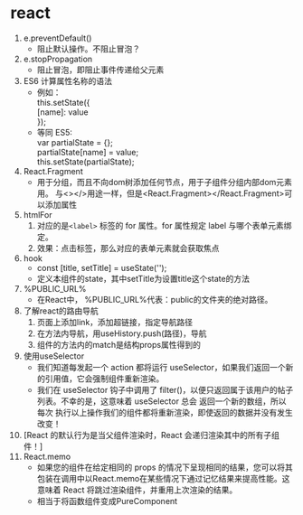 # react

1. e.preventDefault()  
    - 阻止默认操作。不阻止冒泡？
2. e.stopPropagation  
    - 阻止冒泡，即阻止事件传递给父元素
3. ES6 计算属性名称的语法  
    - 例如：  
        this.setState({  
            [name]: value  
        });  
    - 等同 ES5:  
        var partialState = {};  
        partialState[name] = value;  
        this.setState(partialState);
4. React.Fragment  
    - 用于分组，而且不向dom树添加任何节点，用于子组件分组内部dom元素用。
    与<></>用途一样，但是<React.Fragment></React.Fragment>可以添加属性
5. htmlFor  
    1. 对应的是`<label>` 标签的 for 属性。for 属性规定 label 与哪个表单元素绑定。
    2. 效果：点击标签，那么对应的表单元素就会获取焦点
6. hook  
    - const [title, setTitle] = useState('');  
    - 定义本组件的state，其中setTitle为设置title这个state的方法
7. %PUBLIC_URL%  
    - 在React中， %PUBLIC_URL%代表：public的文件夹的绝对路径。
8. 了解react的路由导航  
    1. 页面上添加link，添加超链接，指定导航路径
    2. 在方法内导航，用useHistory.push(路径)，导航
    3. 组件的方法内的match是结构props属性得到的
9. 使用useSelector
    - 我们知道每发起一个 action 都将运行 useSelector，如果我们返回一个新的引用值，它会强制组件重新渲染。
    - 我们在 useSelector 钩子中调用了 filter()，以便只返回属于该用户的帖子列表。不幸的是，这意味着 useSelector 总会 返回一个新的数组，所以 每次 执行以上操作我们的组件都将重新渲染，即使返回的数据并没有发生改变！
10. [React 的默认行为是当父组件渲染时，React 会递归渲染其中的所有子组件！]
11. React.memo
    - 如果您的组件在给定相同的 props 的情况下呈现相同的结果，您可以将其包装在调用中以React.memo在某些情况下通过记忆结果来提高性能。这意味着 React 将跳过渲染组件，并重用上次渲染的结果。
    - 相当于将函数组件变成PureComponent
